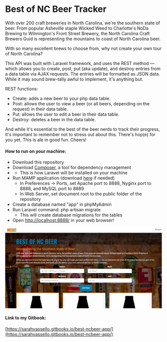 # Best of NC Beer Tracker

With over 200 craft breweries in North Carolina, we're the southern state of beer. From popular Asheville staple Wicked Weed to Charlotte's NoDa Brewing to Wilmington's Front Street Brewery, the North Carolina Craft Brewers Guid is representing the mountains to coast of North Carolina beer.

With so many excellent brews to choose from, why not create your own tour of North Carolina?

This API was built with Laravel framework, and uses the REST method — which allows you to create, post, put \(aka update\), and destroy entries from a data table via AJAX requests. The entries will be formatted as JSON data. While it may sound brew-tally awful to implement, it's anything but.

REST functions:

* Create: adds a new beer to your php data table.
* Post: allows the user to view a beer \(or all beers, depending on the request\) in their data table.
* Put: allows the user to edit a beer in their data table.
* Destroy: deletes a beer in the data table.

And while it's essential to the best of the beer nerds to track their progress, it's important to remember not to stress out about this. There's hop\(e\) for you yet. This is ale in good fun. Cheers!

#### How to run on your machine:

* Download this repository
* Download [Composer](https://getcomposer.org/doc/00-intro.md), a tool for dependency management
* * This is how Laravel will be installed on your machine
* Run MAMP application \(download [here](https://www.mamp.info/en/downloads/) if needed\)
  * In Preferences -&gt; Ports, set Apache port to 8888, Nyginx port to 8888, and MySQL port to 8889
  * In Web Server, set document root to the public folder of the repository
* Create a database named "app" in phpMyAdmin
* Run Laravel command: php artisan migrate
  * This will create database migrations for the tables
* Open [http://localhost:8888/](http://localhost:8888/) in your web browser!

![screenshot](public/img/screenshot.png )

#### Link to my Gitbook:

[https://sarahvassello.gitbooks.io/best-ncbeer-app/](https://sarahvassello.gitbooks.io/best-ncbeer-app/)
